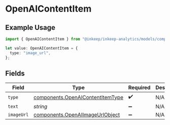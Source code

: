 # OpenAIContentItem

## Example Usage

```typescript
import { OpenAIContentItem } from "@inkeep/inkeep-analytics/models/components";

let value: OpenAIContentItem = {
  type: "image_url",
};
```

## Fields

| Field                                                                                | Type                                                                                 | Required                                                                             | Description                                                                          |
| ------------------------------------------------------------------------------------ | ------------------------------------------------------------------------------------ | ------------------------------------------------------------------------------------ | ------------------------------------------------------------------------------------ |
| `type`                                                                               | [components.OpenAIContentItemType](../../models/components/openaicontentitemtype.md) | :heavy_check_mark:                                                                   | N/A                                                                                  |
| `text`                                                                               | *string*                                                                             | :heavy_minus_sign:                                                                   | N/A                                                                                  |
| `imageUrl`                                                                           | [components.OpenAIImageUrlObject](../../models/components/openaiimageurlobject.md)   | :heavy_minus_sign:                                                                   | N/A                                                                                  |